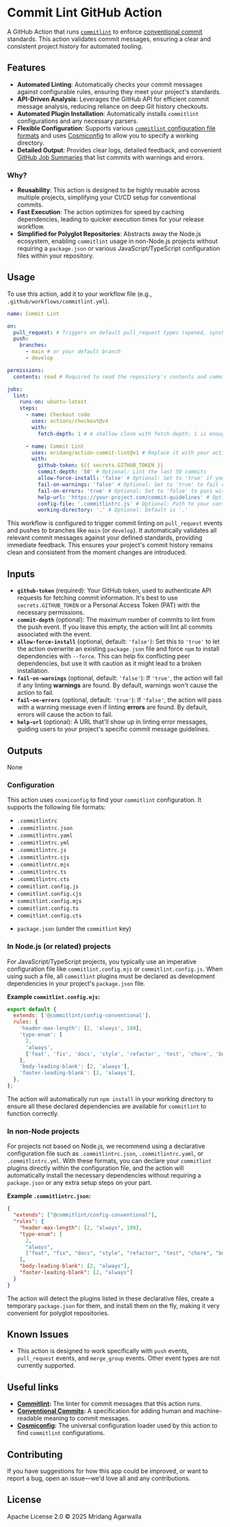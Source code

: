 # Commit Lint GitHub Action

A GitHub Action that runs [`commitlint`](https://commitlint.js.org/) to enforce [conventional commit](https://www.conventionalcommits.org/en/v1.0.0/) standards. This action validates commit messages, ensuring a clear and consistent project history for automated tooling.

## Features

- **Automated Linting**: Automatically checks your commit messages against configurable rules, ensuring they meet your project's standards.
- **API-Driven Analysis**: Leverages the GitHub API for efficient commit message analysis, reducing reliance on deep Git history checkouts.
- **Automated Plugin Installation**: Automatically installs `commitlint` configurations and any necessary parsers.
- **Flexible Configuration**: Supports various [`commitlint` configuration file formats](https://commitlint.js.org/reference/configuration.html) and uses [Cosmiconfig](https://github.com/cosmiconfig/cosmiconfig) to allow you to specify a working directory.
- **Detailed Output**: Provides clear logs, detailed feedback, and convenient [GitHub Job Summaries](https://docs.github.com/en/actions/using-workflows/workflow-commands-for-github-actions#adding-a-job-summary) that list commits with warnings and errors.

### Why?

- **Reusability**: This action is designed to be highly reusable across multiple projects, simplifying your CI/CD setup for conventional commits.
- **Fast Execution**: The action optimizes for speed by caching dependencies, leading to quicker execution times for your release workflow.
- **Simplified for Polyglot Repositories**: Abstracts away the Node.js ecosystem, enabling `commitlint` usage in non-Node.js projects without requiring a `package.json` or various JavaScript/TypeScript configuration files within your repository.

## Usage

To use this action, add it to your workflow file (e.g., `.github/workflows/commitlint.yml`).

```yaml
name: Commit Lint

on:
  pull_request: # Triggers on default pull_request types (opened, synchronize, reopened)
  push:
    branches:
      - main # or your default branch
      - develop

permissions:
  contents: read # Required to read the repository's contents and commits for all jobs in this workflow.

jobs:
  lint:
    runs-on: ubuntu-latest
    steps:
      - name: Checkout code
        uses: actions/checkout@v4
        with:
          fetch-depth: 1 # A shallow clone with fetch-depth: 1 is enough as this action uses the GitHub API for analysis.

      - name: Commit Lint
        uses: mridang/action-commit-lint@v1 # Replace it with your action's actual path
        with:
          github-token: ${{ secrets.GITHUB_TOKEN }}
          commit-depth: '50' # Optional: Lint the last 50 commits
          allow-force-install: 'false' # Optional: Set to 'true' if you need to force npm installs
          fail-on-warnings: 'false' # Optional: Set to 'true' to fail on warnings
          fail-on-errors: 'true' # Optional: Set to 'false' to pass with errors as warnings
          help-url: 'https://your-project.com/commit-guidelines' # Optional: Your URL for commit guidelines
          config-file: '.commitlintrc.js' # Optional: Path to your config file
          working-directory: '.' # Optional: Default is '.'
```

This workflow is configured to trigger commit linting on `pull_request` events and pushes to branches like `main` (or `develop`). It automatically validates all relevant commit messages against your defined standards, providing immediate feedback. This ensures your project's commit history remains clean and consistent from the moment changes are introduced.

## Inputs

* **`github-token`** (required): Your GitHub token, used to authenticate API requests for fetching commit information. It's best to use `secrets.GITHUB_TOKEN` or a Personal Access Token (PAT) with the necessary permissions.
* **`commit-depth`** (optional): The maximum number of commits to lint from the push event. If you leave this empty, the action will lint all commits associated with the event.
* **`allow-force-install`** (optional, default: `'false'`): Set this to `'true'` to let the action overwrite an existing `package.json` file and force `npm` to install dependencies with `--force`. This can help fix conflicting peer dependencies, but use it with caution as it might lead to a broken installation.
* **`fail-on-warnings`** (optional, default: `'false'`): If `'true'`, the action will fail if any linting **warnings** are found. By default, warnings won't cause the action to fail.
* **`fail-on-errors`** (optional, default: `'true'`): If `'false'`, the action will pass with a warning message even if linting **errors** are found. By default, errors will cause the action to fail.
* **`help-url`** (optional): A URL that'll show up in linting error messages, guiding users to your project's specific commit message guidelines.

## Outputs

None

### Configuration

This action uses `cosmiconfig` to find your `commitlint` configuration. It supports the following file formats:

* `.commitlintrc`
* `.commitlintrc.json`
* `.commitlintrc.yaml`
* `.commitlintrc.yml`
* `.commitlintrc.js`
* `.commitlintrc.cjs`
* `.commitlintrc.mjs`
* `.commitlintrc.ts`
* `.commitlintrc.cts`
* `commitlint.config.js`
* `commitlint.config.cjs`
* `commitlint.config.mjs`
* `commitlint.config.ts`
* `commitlint.config.cts`
- `package.json` (under the `commitlint` key)

### In Node.js (or related) projects

For JavaScript/TypeScript projects, you typically use an imperative configuration file like `commitlint.config.mjs` or `commitlint.config.js`. When using such a file, all `commitlint` plugins must be declared as development dependencies in your project's `package.json` file.

**Example `commitlint.config.mjs`:**

```javascript
export default {
  extends: ['@commitlint/config-conventional'],
  rules: {
    'header-max-length': [2, 'always', 100],
    'type-enum': [
      2,
      'always',
      ['feat', 'fix', 'docs', 'style', 'refactor', 'test', 'chore', 'build', 'ci', 'perf', 'revert'],
    ],
    'body-leading-blank': [2, 'always'],
    'footer-leading-blank': [2, 'always'],
  },
};
```

The action will automatically run `npm install` in your working directory to ensure all these declared dependencies are available for `commitlint` to function correctly.

### In non-Node projects

For projects not based on Node.js, we recommend using a declarative configuration file such as `.commitlintrc.json`, `.commitlintrc.yaml`, or `.commitlintrc.yml`. With these formats, you can declare your `commitlint` plugins directly within the configuration file, and the action will automatically install the necessary dependencies without requiring a `package.json` or any extra setup steps on your part.

**Example `.commitlintrc.json`:**

```json
{
  "extends": ["@commitlint/config-conventional"],
  "rules": {
    "header-max-length": [2, "always", 100],
    "type-enum": [
      2,
      "always",
      ["feat", "fix", "docs", "style", "refactor", "test", "chore", "build", "ci", "perf", "revert"]
    ],
    "body-leading-blank": [2, "always"],
    "footer-leading-blank": [2, "always"]
  }
}
```

The action will detect the plugins listed in these declarative files, create a temporary `package.json` for them, and install them on the fly, making it very convenient for polyglot repositories.

## Known Issues

* This action is designed to work specifically with `push` events, `pull_request` events, and `merge_group` events. Other event types are not currently supported.

## Useful links

* **[Commitlint](https://commitlint.js.org/):** The linter for commit messages that this action runs.
* **[Conventional Commits](https://www.conventionalcommits.org/en/v1.0.0/):** A specification for adding human and machine-readable meaning to commit messages.
* **[Cosmiconfig](https://github.com/cosmiconfig/cosmiconfig):** The universal configuration loader used by this action to find `commitlint` configurations.

## Contributing

If you have suggestions for how this app could be improved, or
want to report a bug, open an issue—we'd love all and any
contributions.

## License

Apache License 2.0 © 2025 Mridang Agarwalla
